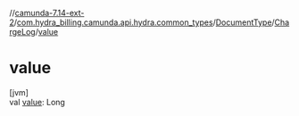 //[camunda-7.14-ext-2](../../../../index.md)/[com.hydra_billing.camunda.api.hydra.common_types](../../index.md)/[DocumentType](../index.md)/[ChargeLog](index.md)/[value](value.md)

# value

[jvm]\
val [value](value.md): Long
